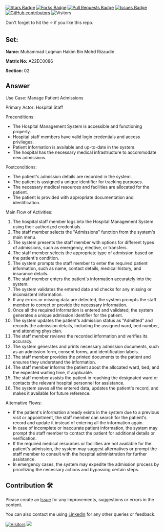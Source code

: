 <a href="https://github.com/drshahizan/learn-php/stargazers"><img src="https://img.shields.io/github/stars/drshahizan/learn-php" alt="Stars Badge"/></a>
<a href="https://github.com/drshahizan/learn-php/network/members"><img src="https://img.shields.io/github/forks/drshahizan/learn-php" alt="Forks Badge"/></a>
<a href="https://github.com/drshahizan/learn-php/pulls"><img src="https://img.shields.io/github/issues-pr/drshahizan/learn-php" alt="Pull Requests Badge"/></a>
<a href="https://github.com/drshahizan/learn-php/issues"><img src="https://img.shields.io/github/issues/drshahizan/learn-php" alt="Issues Badge"/></a>
<a href="https://github.com/drshahizan/learn-php/graphs/contributors"><img alt="GitHub contributors" src="https://img.shields.io/github/contributors/drshahizan/learn-php?color=2b9348"></a>
![Visitors](https://api.visitorbadge.io/api/visitors?path=https%3A%2F%2Fgithub.com%2Fdrshahizan%2Fsoftware-engineering&labelColor=%23d9e3f0&countColor=%23697689&style=flat)

Don't forget to hit the :star: if you like this repo.

## Set:

**Name:** Muhammad Luqman Hakim Bin Mohd Rizaudin

**Matrix No:** A22EC0086

**Section:** 02

## Answer
Use Case: Manage Patient Admissions

Primary Actor: Hospital Staff

Preconditions:
- The Hospital Management System is accessible and functioning properly.
- Hospital staff members have valid login credentials and access privileges.
- Patient information is available and up-to-date in the system.
- The hospital has the necessary medical infrastructure to accommodate new admissions.

Postconditions:
- The patient's admission details are recorded in the system.
- The patient is assigned a unique identifier for tracking purposes.
- The necessary medical resources and facilities are allocated for the patient.
- The patient is provided with appropriate documentation and identification.

Main Flow of Activities:

1. The hospital staff member logs into the Hospital Management System using their authorized credentials.
2. The staff member selects the "Admissions" function from the system's main menu.
3. The system presents the staff member with options for different types of admissions, such as emergency, elective, or transfers.
4. The staff member selects the appropriate type of admission based on the patient's condition.
5. The system prompts the staff member to enter the required patient information, such as name, contact details, medical history, and insurance details.
6. The staff member enters the patient's information accurately into the system.
7. The system validates the entered data and checks for any missing or inconsistent information.
8. If any errors or missing data are detected, the system prompts the staff member to correct or provide the necessary information.
9. Once all the required information is entered and validated, the system generates a unique admission identifier for the patient.
10. The system updates the patient's admission status as "Admitted" and records the admission details, including the assigned ward, bed number, and attending physician.
11. The staff member reviews the recorded information and verifies its accuracy.
12. The system generates and prints necessary admission documents, such as an admission form, consent forms, and identification labels.
13. The staff member provides the printed documents to the patient and ensures they understand the information.
14. The staff member informs the patient about the allocated ward, bed, and the expected waiting time, if applicable.
15. The staff member assists the patient in reaching the designated ward or contacts the relevant hospital personnel for assistance.
16. The system saves all the entered data, updates the patient's record, and makes it available for future reference.

Alternative Flows:

- If the patient's information already exists in the system due to a previous visit or appointment, the staff member can search for the patient's record and update it instead of entering all the information again.
- In case of incomplete or inaccurate patient information, the system may prompt the staff member to contact the patient for additional details or verification.
- If the required medical resources or facilities are not available for the patient's admission, the system may suggest alternatives or prompt the staff member to consult with the hospital administration for further assistance.
- In emergency cases, the system may expedite the admission process by prioritizing the necessary actions and bypassing certain steps.


## Contribution 🛠️
Please create an [Issue](https://github.com/drshahizan/learn-php/issues) for any improvements, suggestions or errors in the content.

You can also contact me using [Linkedin](https://www.linkedin.com/in/drshahizan/) for any other queries or feedback.

[![Visitors](https://api.visitorbadge.io/api/visitors?path=https%3A%2F%2Fgithub.com%2Fdrshahizan&labelColor=%23697689&countColor=%23555555&style=plastic)](https://visitorbadge.io/status?path=https%3A%2F%2Fgithub.com%2Fdrshahizan)
![](https://hit.yhype.me/github/profile?user_id=81284918)


